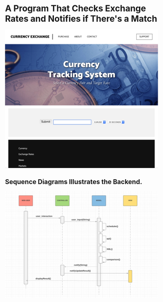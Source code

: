 # A Program That Checks Exchange Rates and Notifies if There's a Match

![alt text](/front.png)

## Sequence Diagrams Illustrates the Backend.
![alt text](/SequenceDiagram.png)